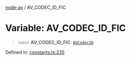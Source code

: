 [node-av](../globals.md) / AV\_CODEC\_ID\_FIC

# Variable: AV\_CODEC\_ID\_FIC

> `const` **AV\_CODEC\_ID\_FIC**: [`AVCodecID`](../type-aliases/AVCodecID.md)

Defined in: [constants.ts:235](https://github.com/seydx/av/blob/f8631fc881b394300b1479f511d55cf1c370a87f/src/constants/constants.ts#L235)
